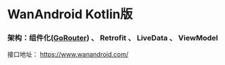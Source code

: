 # WanAndroid Kotlin版


### 架构：组件化([GoRouter](https://github.com/rubintry/gorouter)) 、 Retrofit 、 LiveData 、 ViewModel

接口地址： https://www.wanandroid.com/